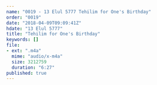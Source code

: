```yaml
---
name: "0019 - 13 Elul 5777 Tehilim for One's Birthday"
order: "0019"
date: "2018-04-09T09:09:41Z"
hdate: "13 Elul 5777"
title: "Tehilim for One's Birthday"
keywords: []
file:
- ext: ".m4a"
  mime: "audio/x-m4a"
  size: 3212759
  duration: "6:27"
published: true
---
```


